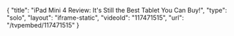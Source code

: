 {
    "title": "iPad Mini 4 Review: It's Still the Best Tablet You Can Buy!",
    "type": "solo",
    "layout": "iframe-static",
    "videoId": "117471515",
    "url": "\/tvpembed\/117471515"
}